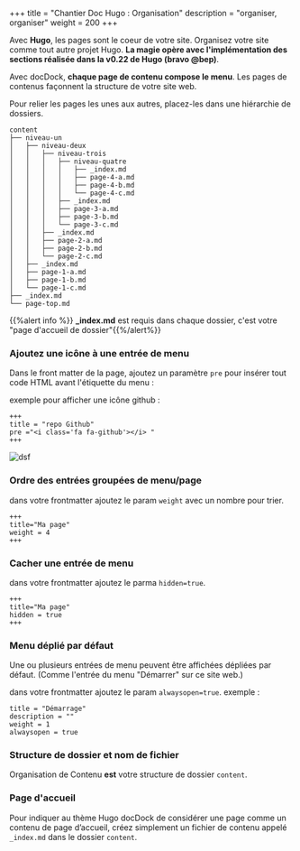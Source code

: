 +++
title = "Chantier Doc Hugo : Organisation"
description = "organiser, organiser"
weight = 200
+++

Avec **Hugo**, les pages sont le coeur de votre site. Organisez votre site comme tout autre projet Hugo. **La magie opère avec l'implémentation des sections réalisée dans la v0.22 de Hugo (bravo @bep)**.

Avec docDock, **chaque page de contenu compose le menu**. Les pages de contenus façonnent la structure de votre site web.

Pour relier les pages les unes aux autres, placez-les dans une hiérarchie de dossiers. 

```
content
├── niveau-un
│   ├── niveau-deux
│   │   ├── niveau-trois
│   │   │   ├── niveau-quatre
│   │   │   │   ├── _index.md
│   │   │   │   ├── page-4-a.md
│   │   │   │   ├── page-4-b.md
│   │   │   │   └── page-4-c.md
│   │   │   ├── _index.md
│   │   │   ├── page-3-a.md
│   │   │   ├── page-3-b.md
│   │   │   └── page-3-c.md
│   │   ├── _index.md
│   │   ├── page-2-a.md
│   │   ├── page-2-b.md
│   │   └── page-2-c.md
│   ├── _index.md
│   ├── page-1-a.md
│   ├── page-1-b.md
│   └── page-1-c.md
├── _index.md
└── page-top.md
```


{{%alert info %}} **_index.md** est requis dans chaque dossier, c'est votre "page d'accueil de dossier"{{%/alert%}}


### Ajoutez une icône à une entrée de menu

Dans le front matter de la page, ajoutez un paramètre `pre` pour insérer tout code HTML avant l'étiquette du menu : 

exemple pour afficher une icône github :

	+++
	title = "repo Github"
	pre ="<i class='fa fa-github'></i> "
	+++

![dsf](https://monosnap.com/file/5QFj1mxo5R4N8bkGX6BTsgoGhsx0H7.png)

<!-- ### Customize menu entry label

Add a `name` param next to `[menu.main]`

	+++
	[menu.main]
	parent = ""
	identifier = "repo"
	pre ="<i class='fa fa-github'></i> "
	name = "Github repo"
	+++ -->

<!-- ### Créer une redirection de page
Ajoutez un paramètre `url` à côté de `[menu.main]`

	+++
	[menu.main]
	parent = "page"
	identifier = "page-images"
	weight = 23
	url = "/shortcode/image/"
	+++

{{%alert info%}}Look at the menu "Create Page/About images" which redirects to "Shortcodes/image{{%/alert%}}
 -->
### Ordre des entrées groupées de menu/page

dans votre frontmatter ajoutez le param `weight` avec un nombre pour trier.

	+++
	title="Ma page"
	weight = 4
	+++


### Cacher une entrée de menu

dans votre frontmatter ajoutez le parma `hidden=true`.

	+++
	title="Ma page"
	hidden = true
	+++


### Menu déplié par défaut

Une ou plusieurs entrées de menu peuvent être affichées dépliées par défaut. (Comme l'entrée du menu "Démarrer" sur ce site web.)

dans votre frontmatter ajoutez le param `alwaysopen=true`.
exemple :

```
title = "Démarrage"
description = ""
weight = 1
alwaysopen = true
```

### Structure de dossier et nom de fichier

Organisation de Contenu **est** votre structure de dossier  `content`.

### Page d'accueil

Pour indiquer au thème Hugo docDock de considérer une page comme un contenu de page d’accueil, créez simplement un fichier de contenu appelé `_index.md` dans le dossier `content`.







